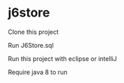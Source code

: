 # j6store
Clone this project

Run J6Store.sql

Run this project with eclipse or intelliJ

Require java 8 to run
